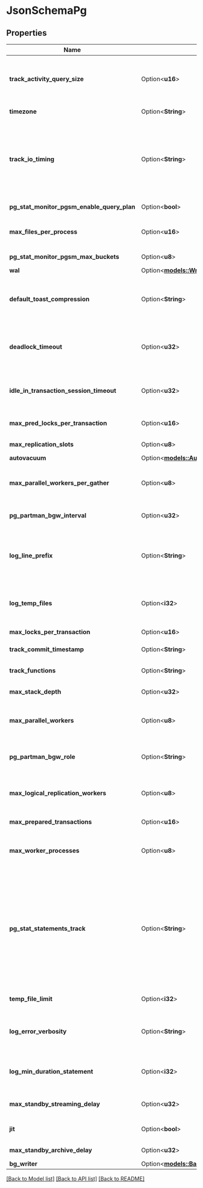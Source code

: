 # JsonSchemaPg

## Properties

Name | Type | Description | Notes
------------ | ------------- | ------------- | -------------
**track_activity_query_size** | Option<**u16**> | Specifies the number of bytes reserved to track the currently executing command for each active session. | [optional]
**timezone** | Option<**String**> | PostgreSQL service timezone | [optional]
**track_io_timing** | Option<**String**> | Enables timing of database I/O calls. This parameter is off by default, because it will repeatedly query the operating system for the current time, which may cause significant overhead on some platforms. | [optional]
**pg_stat_monitor_pgsm_enable_query_plan** | Option<**bool**> | Enables or disables query plan monitoring | [optional]
**max_files_per_process** | Option<**u16**> | PostgreSQL maximum number of files that can be open per process | [optional]
**pg_stat_monitor_pgsm_max_buckets** | Option<**u8**> | Sets the maximum number of buckets  | [optional]
**wal** | Option<[**models::WriteAheadLogWalSettings**](Write_ahead_log__WAL__settings.md)> |  | [optional]
**default_toast_compression** | Option<**String**> | Specifies the default TOAST compression method for values of compressible columns (the default is lz4). | [optional]
**deadlock_timeout** | Option<**u32**> | This is the amount of time, in milliseconds, to wait on a lock before checking to see if there is a deadlock condition. | [optional]
**idle_in_transaction_session_timeout** | Option<**u32**> | Time out sessions with open transactions after this number of milliseconds | [optional]
**max_pred_locks_per_transaction** | Option<**u16**> | PostgreSQL maximum predicate locks per transaction | [optional]
**max_replication_slots** | Option<**u8**> | PostgreSQL maximum replication slots | [optional]
**autovacuum** | Option<[**models::AutovacuumSettings**](Autovacuum_settings.md)> |  | [optional]
**max_parallel_workers_per_gather** | Option<**u8**> | Sets the maximum number of workers that can be started by a single Gather or Gather Merge node | [optional]
**pg_partman_bgw_interval** | Option<**u32**> | Sets the time interval to run pg_partman's scheduled tasks | [optional]
**log_line_prefix** | Option<**String**> | Choose from one of the available log-formats. These can support popular log analyzers like pgbadger, pganalyze etc. | [optional]
**log_temp_files** | Option<**i32**> | Log statements for each temporary file created larger than this number of kilobytes, -1 disables | [optional]
**max_locks_per_transaction** | Option<**u16**> | PostgreSQL maximum locks per transaction | [optional]
**track_commit_timestamp** | Option<**String**> | Record commit time of transactions. | [optional]
**track_functions** | Option<**String**> | Enables tracking of function call counts and time used. | [optional]
**max_stack_depth** | Option<**u32**> | Maximum depth of the stack in bytes | [optional]
**max_parallel_workers** | Option<**u8**> | Sets the maximum number of workers that the system can support for parallel queries | [optional]
**pg_partman_bgw_role** | Option<**String**> | Controls which role to use for pg_partman's scheduled background tasks. | [optional]
**max_logical_replication_workers** | Option<**u8**> | PostgreSQL maximum logical replication workers (taken from the pool of max_parallel_workers) | [optional]
**max_prepared_transactions** | Option<**u16**> | PostgreSQL maximum prepared transactions | [optional]
**max_worker_processes** | Option<**u8**> | Sets the maximum number of background processes that the system can support | [optional]
**pg_stat_statements_track** | Option<**String**> | Controls which statements are counted. Specify top to track top-level statements (those issued directly by clients), all to also track nested statements (such as statements invoked within functions), or none to disable statement statistics collection. The default value is top. | [optional]
**temp_file_limit** | Option<**i32**> | PostgreSQL temporary file limit in KiB, -1 for unlimited | [optional]
**log_error_verbosity** | Option<**String**> | Controls the amount of detail written in the server log for each message that is logged. | [optional]
**log_min_duration_statement** | Option<**i32**> | Log statements that take more than this number of milliseconds to run, -1 disables | [optional]
**max_standby_streaming_delay** | Option<**u32**> | Max standby streaming delay in milliseconds | [optional]
**jit** | Option<**bool**> | Controls system-wide use of Just-in-Time Compilation (JIT). | [optional]
**max_standby_archive_delay** | Option<**u32**> | Max standby archive delay in milliseconds | [optional]
**bg_writer** | Option<[**models::BackgroundBgWriterSettings**](Background__BG__writer_settings.md)> |  | [optional]

[[Back to Model list]](../README.md#documentation-for-models) [[Back to API list]](../README.md#documentation-for-api-endpoints) [[Back to README]](../README.md)



